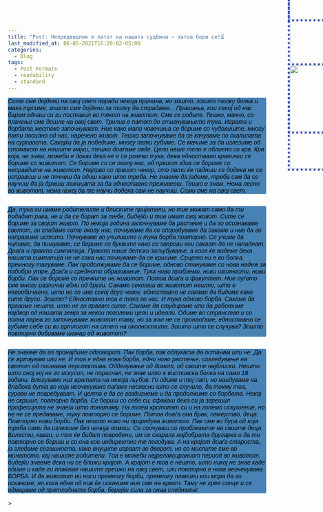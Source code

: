 ```yaml
---
title: "Post: Непредвидлив е патот на нашата судбина – затоа бори се!⏳"
last_modified_at: 06-05-2021T16:20:02-05:00
categories:
  - Blog
tags:
  - Post Formats
  - readability
  - standard
---
```



<!DOCTYPE html>
<html lang="en">
<head>
    <meta charset="UTF-8">
    <title>Title</title>
    <meta name="keywords" content="" />
    <meta name="description" content="" />
    <meta http-equiv="content-type" content="text/html; charset=utf-8" />
    <title>Uncovered by FCSE</title>
    <link href='https://fonts.googleapis.com/css?family=Oswald:400,300' rel='stylesheet' type='text/css' />
    <link href='https://fonts.googleapis.com/css?family=Abel%7CSatisfy' rel='stylesheet' type='text/css' />
</head>
<body>
       <p style="font-family: satisfy, Arial, serif; font-style: oblique;background-color: steelblue;color: black; 
        border-radius: 3px; width: 600px">
Сите сме дојдени на овој свет поради некоја причина, но зошто, зошто толку болка и мака трпиме, зошто сме дојдени за толку да страдаме... Прашања, кои секој од нас барем еднаш си ги поставил во текот на животот.
Сме се родиле. Тешко, мачно, со плачење сме дошле на овој свет. Трнлив е патот до стигнувањето тука. Играта и борбата жестоко започнуваат. Ние како мало човечиња се бориме со чудовиште, многу пати посилно од нас, наречено живот. Тешко започнуваме да се качуваме по скалилата на суровоста. Сакајќи да ја победиме, многу пати губиме. Се  мачиме за да излезиме од стомакот на нашите мајки, тешко доаѓаме овде. Цело наше тело е облиено со крв. Крв која, не знам, можеби е доказ дека не е се розево тука, дека едноставно крвнички се бориме со животот. Се бориме со се околу нас, од првиот здив се бориме со неправдите на животот. Најпрво со првиот чекор, сто пати ќе падниш се додека не се исправиш и не почнеш да одиш како што треба. Не знаеме да јадеме, треба сам да се научиш да ја држиш лажицата за да едноставно преживееш. Тешко е знам. Нема лесно во животот, нема никој да те научи додека сам не научиш. Сами сме на овoј свет. 
  </p>
  <img src="https://user-images.githubusercontent.com/61246403/124002499-1ac0be00-d9d6-11eb-93d4-0e638937a31f.jpg" style="border-radius: 3px; margin-top:-1360px; border-bottom:5px #3f51b5 dotted;border-right:5px #3f51b5 dotted;border-left:5px #3f51b5 dotted;border-top:5px #3f51b5 dotted; margin-left: 650px" height="161px" width="287px">

  <img src="https://user-images.githubusercontent.com/61246403/123479478-4a9c4a00-d601-11eb-9384-aeebd4da5d15.jpg" style="border-radius: 3px; margin-top:-1030px;border-bottom:5px #3f51b5 dotted;border-right:5px #3f51b5 dotted;border-left:5px #3f51b5 dotted;border-top:5px #3f51b5 dotted; margin-left: 650px" height="161px" width="287px">
  <img src="https://user-images.githubusercontent.com/61246403/123479509-54be4880-d601-11eb-8432-e55c02c4323d.jpg" style="border-radius: 3px; margin-top:-650px; border-bottom:5px #3f51b5 dotted;border-right:5px #3f51b5 dotted;border-left:5px #3f51b5 dotted;border-top:5px #3f51b5 dotted;margin-left: 650px" height="225px" width="224px">
  
  <p style="font-family: satisfy, Arial, serif; font-style: oblique;background-color: steelblue;color: black; 
        border-radius: 3px; width: 600px">
  Да, тука ги имаме родителите и блиските пријатели, но тие можат само да ти подадат рака, не и да се борат за тебе, бидејќи и тие имат свој живот. Сите се бориме за својот живот. По некоја година започнуваме да растеме и да го осознаваме светот, ги гледаме сите околу нас, почнуваме да се споредуваме да сакаме и ние да го направиме истото. Почнуваме во училиште и тука борба повторно. Се учиме да читаме, да пишуваме, се бориме со буквите како со ѕверови кои сакаат да не нападнат. Доаѓа и првата симпатија. Првото наше детско заљубување, а кога ќе видеме дека нашата симпатија не не сака нас почнуваме да се кршиме. Срцето ни е во болка, премногу тагуваме. Пак продолжуваме да се бориме, одново стануваме со нова надеж за подобро утре. Доаѓа и средното образование. Тука нови проблеми, нови околности, нови борби. Пак се бориме со пречките на животот. Потоа доаѓа и факултет. Ние луѓето сме многу различни едни од други. Сакаме секогаш во животот нешто, што е невообичаено, што не го има секој друг човек, едноставно не сакаме да бидеме како сите други. Зошто? Едноставно тоа е така во нас. И тука одново борба. Сакаме да правиме нешто, што не го прават сите. Сакаме да студираме или да работиме најдвор од нашата земја за некои поголеми цели и идеали. Одиме во странство и со полна пареа го започнуваме животот таму, но за жал не се пронаоѓаме, едноставно се губиме себе си во вртлогот на сплет на околностите. Зошто што се случува? Зошто повторно добиваме шамар од животот? 
  </p>
  <img src="https://user-images.githubusercontent.com/61246403/123479561-6869af00-d601-11eb-8f99-9c2cf218c569.jpg" style="border-radius: 3px; margin-top:-1300px; border-bottom:5px #3f51b5 dotted;border-right:5px #3f51b5 dotted;border-left:5px #3f51b5 dotted;border-top:5px #3f51b5 dotted;margin-left: 650px" height="259px" width="194px">
  <img src="https://user-images.githubusercontent.com/61246403/123479538-5e47b080-d601-11eb-926c-88afe55bac6a.jpg" style="border-radius: 3px; margin-top:-650px; border-bottom:5px #3f51b5 dotted;border-right:5px #3f51b5 dotted;border-left:5px #3f51b5 dotted;border-top:5px #3f51b5 dotted;margin-left: 650px" height="240px" width="225px">
  <p style="font-family: satisfy, Arial, serif; font-style: oblique;background-color: steelblue;color: black; 
        border-radius: 3px; width: 600px">
    Не знаеме да го пронајдиме одговорот. Пак борба, пак одлуката да останам или не. Да се жртвувам или не. И тоа е една нова борба, едно ново растење, согледување на светот од поинаква перспектива. Одделување од домот, од своите најблиски. Нешто што оној кој не го искусил, не пораснал, не знае што е вистинска болка на само 18 години. Влегуваме низ вратата на некоја љубов. Го одиме и тој пат, но наидуваме на длабока дупка во која неочекувано паѓаме несвесни што се случило, да токму тоа, сурово не повредуваат. И целта е да се воздигнеме и да продолжиме со борбата. Некој не скршил, повторно борба. Се бориш со себе си, сфаќаш дека си ја згрешил професијата не знаеш што понатаму. На голем крстопат си и на големо искушение, но не не се предаваме, туку повторно се бориме.  Потоа доаѓа она брак, семејство, деца. Повторно нови борби. Пак нешто ново ни приредува животот. Пак сме во бура од која треба сами да излезиме без ничија помош. Се соочуваш со проблемите на своите деца. Болести, кавги, и тие ќе бидат повредени, им се скарала најдобрата другарка и да ти повторно се бориш и со она кое индиректно те погодува. А на крајот доаѓа староста, ја гледаме сегашноста, како внуците играат во дворот, но со мислите сме во минатото, кај нашите родители. Тоа е можеби најрелаксираниот период во животот, бидејќи знаеме дека ни се ближи крајот. А крајот е тоа е нешто, што никој не знае каде одиме и каде ги плаќаме нашите грешки на овој свет, или повторно е нова неочекувана БОРБА.
И да животот ни носи премногу борби, премногу планини кои мора да ги искачиме, но кога една од нив ќе искачиме ние сме на врвот. Таму не грее сонце и се одмараме од претходната борба, берејќи сила за онаа следната!
  </p>
 <img src="https://media.giphy.com/media/o9c3QvHJXjiI74BTmc/giphy.gif" style="border-radius: 3px; margin-top:-1360px; border-bottom:5px #3f51b5 dotted;border-right:5px #3f51b5 dotted;border-left:5px #3f51b5 dotted;border-top:5px #3f51b5 dotted; margin-left: 650px" height="500px" width="300px">>
  </body>
  </html>



